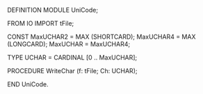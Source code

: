 DEFINITION MODULE UniCode;

FROM IO	IMPORT tFile;

CONST
   MaxUCHAR2	= MAX (SHORTCARD);
   MaxUCHAR4	= MAX (LONGCARD);
   MaxUCHAR	= MaxUCHAR4;

TYPE
   UCHAR	= CARDINAL [0 .. MaxUCHAR];

PROCEDURE WriteChar (f: tFile; Ch: UCHAR);

END UniCode.
